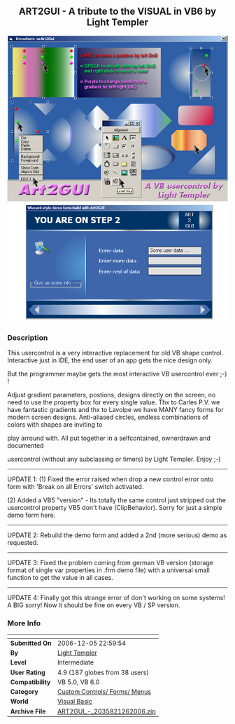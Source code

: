 ﻿<div align="center">

## ART2GUI \- A tribute to the VISUAL in VB6 by Light Templer

<img src="PIC20067205629798.jpg">
</div>

### Description

This usercontrol is a very interactive replacement for old VB shape control. Interactive just in IDE, the end user of an app gets the nice design only.

But the programmer maybe gets the most interactive VB usercontrol ever ;-) !

Adjust gradient parameters, postions, designs directly on the screen, no need to use the property box for every single value. Thx to Carles P.V. we have fantastic gradients and thx to Lavolpe we have MANY fancy forms for modern screen designs. Anti-aliased circles, endless combinations of colors with shapes are inviting to

play arround with. All put together in a selfcontained, ownerdrawn and documented

usercontrol (without any subclassing or timers) by Light Templer. Enjoy ;-) 

----

UPDATE 1: (1) Fixed the error raised when drop a new control error onto form with 'Break on all Errors' switch activated.

(2) Added a VB5 "version" - Its totally the same control just stripped out the usercontrol property VB5 don't have (ClipBehavior). Sorry for just a simple demo form here.

----

UPDATE 2: Rebuild the demo form and added a 2nd (more serious) demo as requested.

----

UPDATE 3: Fixed the problem coming from german VB version (storage format of single var properties in .frm demo file) with a universal small function to get the value in all cases. 

----

UPDATE 4: Finally got this strange error of don't working on some systems! A BIG sorry! Now it should be fine on every VB / SP version.
 
### More Info
 


<span>             |<span>
---                |---
**Submitted On**   |2006-12-05 22:59:54
**By**             |[Light Templer](https://github.com/Planet-Source-Code/PSCIndex/blob/master/ByAuthor/light-templer.md)
**Level**          |Intermediate
**User Rating**    |4.9 (187 globes from 38 users)
**Compatibility**  |VB 5\.0, VB 6\.0
**Category**       |[Custom Controls/ Forms/  Menus](https://github.com/Planet-Source-Code/PSCIndex/blob/master/ByCategory/custom-controls-forms-menus__1-4.md)
**World**          |[Visual Basic](https://github.com/Planet-Source-Code/PSCIndex/blob/master/ByWorld/visual-basic.md)
**Archive File**   |[ART2GUI\_\-\_2035821262006\.zip](https://github.com/Planet-Source-Code/light-templer-art2gui-a-tribute-to-the-visual-in-vb6-by-light-templer__1-65868/archive/master.zip)








